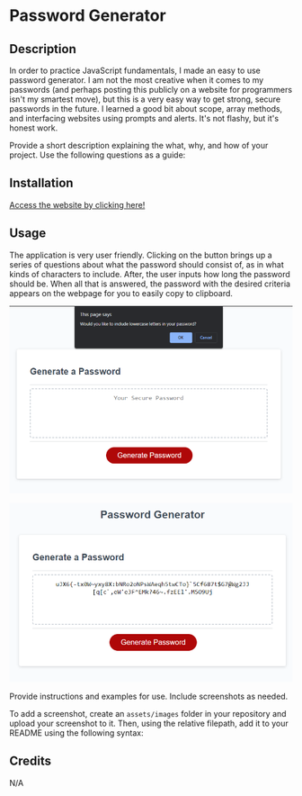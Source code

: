 # Password Generator

## Description

In order to practice JavaScript fundamentals, I made an easy to use password generator. I am not the most creative when it comes to my passwords (and perhaps posting this publicly on a website for programmers isn't my smartest move), but this is a very easy way to get strong, secure passwords in the future. I learned a good bit about scope, array methods, and interfacing websites using prompts and alerts. It's not flashy, but it's honest work.

Provide a short description explaining the what, why, and how of your project. Use the following questions as a guide:

## Installation

[Access the website by clicking here!](https://redknight88.github.io/password-generator/)

## Usage

The application is very user friendly. Clicking on the button brings up a series of questions about what the password should consist of, as in what kinds of characters to include. After, the user inputs how long the password should be. When all that is answered, the password with the desired criteria appears on the webpage for you to easily copy to clipboard.

![Image of prompts with a question about characters to include in a new password.](./assets/PassGenSS1.PNG)

![Image of a newly generated password.](./assets/PassGenSS2.PNG)

Provide instructions and examples for use. Include screenshots as needed.

To add a screenshot, create an `assets/images` folder in your repository and upload your screenshot to it. Then, using the relative filepath, add it to your README using the following syntax:

## Credits
N/A